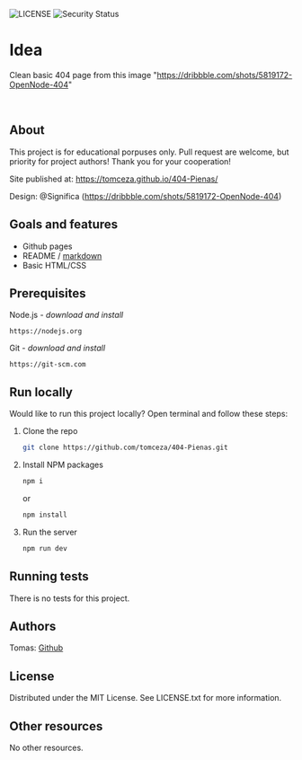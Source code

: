 ![LICENSE](https://img.shields.io/badge/license-MIT-blue.svg?style=flat-square)
![Security Status](https://img.shields.io/security-headers?label=Security&url=https%3A%2F%2Fgithub.com&style=flat-square)

# Idea

Clean basic 404 page from this image "https://dribbble.com/shots/5819172-OpenNode-404"

<br>

## About

This project is for educational porpuses only. Pull request are welcome, but priority for project authors! Thank you for your cooperation!

Site published at: https://tomceza.github.io/404-Pienas/

Design: @Significa (https://dribbble.com/shots/5819172-OpenNode-404)

## Goals and features

-   Github pages
-   README / [markdown](https://docs.github.com/en/get-started/writing-on-github/getting-started-with-writing-and-formatting-on-github/basic-writing-and-formatting-syntax)
-   Basic HTML/CSS

## Prerequisites

Node.js - _download and install_

```
https://nodejs.org
```

Git - _download and install_

```
https://git-scm.com
```

## Run locally

Would like to run this project locally? Open terminal and follow these steps:

1. Clone the repo
    ```sh
    git clone https://github.com/tomceza/404-Pienas.git
    ```
2. Install NPM packages
    ```sh
    npm i
    ```
    or
    ```sh
    npm install
    ```
3. Run the server
    ```sh
    npm run dev
    ```

## Running tests

There is no tests for this project.

## Authors

Tomas: [Github](https://github.com/Tomceza)

## License

Distributed under the MIT License. See LICENSE.txt for more information.

## Other resources

No other resources.
